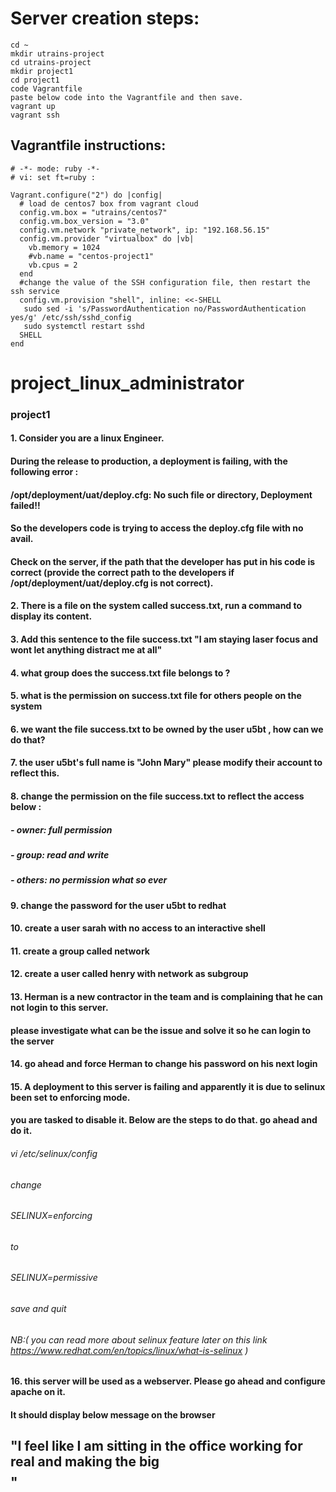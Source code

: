 # Server creation steps: 
```
cd ~
mkdir utrains-project
cd utrains-project
mkdir project1
cd project1
code Vagrantfile
paste below code into the Vagrantfile and then save.
vagrant up
vagrant ssh
```
## Vagrantfile instructions:

```
# -*- mode: ruby -*-
# vi: set ft=ruby :

Vagrant.configure("2") do |config|
  # load de centos7 box from vagrant cloud
  config.vm.box = "utrains/centos7"
  config.vm.box_version = "3.0"
  config.vm.network "private_network", ip: "192.168.56.15"
  config.vm.provider "virtualbox" do |vb|
    vb.memory = 1024
    #vb.name = "centos-project1"
    vb.cpus = 2
  end
  #change the value of the SSH configuration file, then restart the ssh service
  config.vm.provision "shell", inline: <<-SHELL
   sudo sed -i 's/PasswordAuthentication no/PasswordAuthentication yes/g' /etc/ssh/sshd_config
   sudo systemctl restart sshd
  SHELL
end
```

# project_linux_administrator
### project1  


#### 1. Consider you are a linux Engineer.
#### During the release to production, a deployment is failing, with the following error : 
#### /opt/deployment/uat/deploy.cfg: No such file or directory, Deployment failed!! 
#### So the developers code is trying to access the deploy.cfg file with no avail.
#### Check on the server, if the path that the developer has put in his code is correct (provide the correct path to the developers if /opt/deployment/uat/deploy.cfg is not correct). 

#### 2.  There is a file on the system called success.txt, run a command to display its content.

#### 3. Add this sentence to the file success.txt  "I am staying laser focus and wont let anything distract me at all"

#### 4.  what group does the success.txt file belongs to ?  

#### 5.  what is the permission on success.txt file for others people on the system

#### 6.  we want the file success.txt to be owned by the user u5bt , how can we do that?

#### 7.  the user u5bt's full name is "John Mary" please modify their account to reflect this.

#### 8.  change the permission on the file success.txt to reflect the access below :
##### - owner: full permission
##### - group: read and write
##### - others: no permission what so ever

#### 9.  change the password for the user u5bt to redhat

#### 10. create a user sarah with no access to an interactive shell

#### 11.  create a group called network

#### 12. create a user called henry with network as subgroup

#### 13. Herman is a new contractor in the team and is complaining that he can not login to this server. 
#### please investigate what can be the issue and solve it so he can login to the server

#### 14. go ahead and force Herman to change his password on his next login

#### 15. A deployment to this server is failing and apparently it is due to selinux been set to enforcing mode. 
#### you are tasked to disable it. Below are the steps to do that. go ahead and do it.
######    vi /etc/selinux/config
######    change
######    SELINUX=enforcing
######    to
######    SELINUX=permissive
######    save and quit
######    NB:( you can read more about selinux feature later on this link https://www.redhat.com/en/topics/linux/what-is-selinux ) 
#### 16.  this server will be used as a webserver. Please go ahead and configure apache on it.
#### It should display below message on the browser
## "I feel like I am sitting in the office working for real and making the big $$$$"

